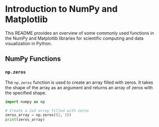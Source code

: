 # Introduction to NumPy and Matplotlib

This README provides an overview of some commonly used functions in the NumPy and Matplotlib libraries for scientific computing and data visualization in Python.

## NumPy Functions

### `np.zeros`

The `np.zeros` function is used to create an array filled with zeros. It takes the shape of the array as an argument and returns an array of zeros with the specified shape.

```python
import numpy as np

# Create a 2x3 array filled with zeros
zeros_array = np.zeros((2, 3))
print(zeros_array)
